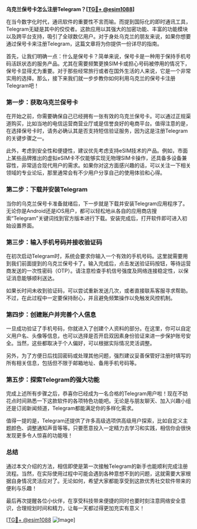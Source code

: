 **乌克兰保号卡怎么注册Telegram？[[TG💪+ @esim1088](https://t.me/s/esim1088)]**

在当今数字化时代，通讯软件的重要性不言而喻。而提到国际化的即时通讯工具，Telegram无疑是其中的佼佼者。这款应用以其强大的加密功能、丰富的功能模块以及跨平台支持，吸引了全球数亿用户。对于身处乌克兰的朋友来说，如果你想要通过保号卡来注册Telegram，这篇文章将为你提供一份详尽的指南。

首先，让我们明确一点：什么是保号卡？简单来说，保号卡是一种用于保持手机号码活跃状态的服务产品。尤其在需要频繁更换SIM卡或担心号码被停用的情况下，保号卡显得尤为重要。对于那些经常旅行或者在国外生活的人来说，它是一个非常实用的选择。那么，接下来我们就一步步教你如何利用乌克兰的保号卡注册Telegram吧！

### 第一步：获取乌克兰保号卡

在开始之前，你需要确保自己已经拥有一张有效的乌克兰保号卡。可以通过正规渠道购买，比如当地的电信运营商营业厅或是信誉良好的电商平台。值得注意的是，在选择保号卡时，请务必确认其是否支持短信验证服务，因为这是注册Telegram的关键步骤之一。

此外，考虑到安全性和便捷性，建议优先考虑支持eSIM技术的产品。例如，市面上某些品牌推出的虚拟eSIM卡不仅能够实现无物理SIM卡操作，还具备多设备兼容性，非常适合现代用户的需求。如果你对这方面感兴趣的话，可以关注一下相关领域的专业论坛，那里通常会有不少用户分享自己的使用体验和心得。

### 第二步：下载并安装Telegram

当你的乌克兰保号卡准备就绪后，下一步就是下载并安装Telegram应用程序了。无论你是Android还是iOS用户，都可以轻松地从各自的应用商店搜索“Telegram”关键词找到官方版本进行下载。安装完成后，打开软件即可进入初始设置界面。

### 第三步：输入手机号码并接收验证码

在初次启动Telegram时，系统会要求你输入一个有效的手机号码。这里就需要用到我们前面提到的乌克兰保号卡了。输入完成后，点击发送验证码按钮，等待运营商发送的一次性密码（OTP）。请注意检查手机信号强度及网络连接稳定性，以保证消息能够顺利送达。

如果长时间未收到验证码，可以尝试重新发送几次，或者直接联系客服寻求帮助。不过，在此过程中一定要保持耐心，并且避免频繁操作以免触发风控机制。

### 第四步：创建账户并完善个人信息

一旦成功验证了手机号码，你就进入了创建个人资料的部分。在这里，你可以自定义用户名、头像等信息，也可以选择是否开启双因素身份验证来进一步保护账号安全。当然，这些都取决于个人偏好，可以根据实际情况灵活调整。

另外，为了方便日后找回密码或处理其他问题，强烈建议妥善保管好注册时填写的所有相关信息，包括但不限于邮箱地址、备用手机号码等。

### 第五步：探索Telegram的强大功能

完成上述所有步骤之后，恭喜你已经成为一名合格的Telegram用户啦！现在不妨花点时间熟悉一下这款软件的各项特色功能吧。无论是与朋友聊天、加入兴趣小组还是订阅新闻频道，Telegram都能满足你的多样化需求。

值得一提的是，Telegram还提供了许多高级选项供高级用户探索，比如自定义主题颜色、调整通知声音等等。只要愿意投入一定精力去学习和实践，相信你会很快发现更多令人惊喜的功能哦！

### 总结

通过本文介绍的方法，相信即使是第一次接触Telegram的新手也能顺利完成注册流程。当然，在实际使用过程中可能会遇到各种意想不到的问题，这就需要大家根据自身情况灵活应对了。无论如何，希望大家都能享受到这款优秀社交软件带来的便利与乐趣！

最后再次提醒各位小伙伴，在享受科技带来便捷的同时也要时刻注意网络安全意识，合理规划时间和精力，让每一天都过得更加充实有意义！

[[TG💪+ @esim1088](https://t.me/s/esim1088) ![Image](https://i.postimg.cc/4NQfJmqS/Snipaste-2025-05-13-00-14-12.png)]